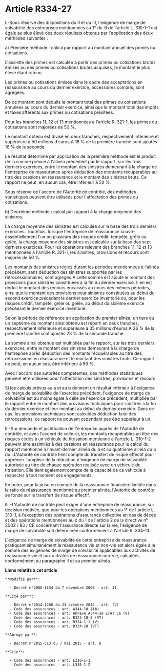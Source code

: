 # Article R334-27

I.-Sous réserve des dispositions du II et du III, l'exigence de marge de solvabilité des entreprises mentionnées au 1° du III
de l'article L. 310-1-1 est égale au plus élevé des deux résultats obtenus par l'application des deux méthodes suivantes : 

a) Première méthode : calcul par rapport au montant annuel des primes ou cotisations.

L'assiette des primes est calculée à partir des primes ou cotisations brutes émises ou des primes ou cotisations brutes
acquises, le montant le plus élevé étant retenu. 

Les primes ou cotisations émises dans le cadre des acceptations en réassurance au cours du dernier exercice, accessoires
compris, sont agrégées. 

De ce montant sont déduits le montant total des primes ou cotisations annulées au cours du dernier exercice, ainsi que le
montant total des impôts et taxes afférents aux primes ou cotisations précitées. 

Pour les branches 11, 12 et 13 mentionnées à l'article R. 321-1, les primes ou cotisations sont majorées de 50 %. 

Le montant obtenu est divisé en deux tranches, respectivement inférieure et supérieure à 50 millions d'euros.A 18 % de la
première tranche sont ajoutés 16 % de la seconde. 

Le résultat déterminé par application de la première méthode est le produit de la somme prévue à l'alinéa précédent par le
rapport, sur les trois derniers exercices, entre le montant des sinistres demeurant à la charge de l'entreprise de
réassurance après déduction des montants récupérables au titre des cessions en réassurance et le montant des sinistres bruts.
Ce rapport ne peut, en aucun cas, être inférieur à 50 %. 

Sous réserve de l'accord de l'Autorité de contrôle, des méthodes statistiques peuvent être utilisées pour l'affectation des
primes ou cotisations. 

b) Deuxième méthode : calcul par rapport à la charge moyenne des sinistres. 

La charge moyenne des sinistres est calculée sur la base des trois derniers exercices. Toutefois, lorsque l'entreprise de
réassurance couvre essentiellement l'un ou plusieurs des risques crédit, tempête, grêle ou gelée, la charge moyenne des
sinistres est calculée sur la base des sept derniers exercices. Pour les opérations relevant des branches 11, 12 et 13
mentionnées à l'article R. 321-1, les sinistres, provisions et recours sont majorés de 50 %. 

Les montants des sinistres réglés durant les périodes mentionnées à l'alinéa précédent, sans déduction des sinistres
supportés par les rétrocessionnaires, sont agrégés.A cette somme est ajouté le montant des provisions pour sinistres
constituées à la fin du dernier exercice. Il en est déduit le montant des recours encaissés au cours des mêmes périodes,
ainsi que le montant des provisions pour sinistres constituées au début du second exercice précédant le dernier exercice
inventorié ou, pour les risques crédit, tempête, grêle ou gelée, au début du sixième exercice précédant le dernier exercice
inventorié. 

Selon la période de référence en application du premier alinéa, un tiers ou un septième du montant ainsi obtenu est réparti
en deux tranches, respectivement inférieure et supérieure à 35 millions d'euros.A 26 % de la première tranche sont ajoutés 23
% de la seconde tranche. 

La somme ainsi obtenue est multipliée par le rapport, sur les trois derniers exercices, entre le montant des sinistres
demeurant à la charge de l'entreprise après déduction des montants récupérables au titre des rétrocessions en réassurance et
le montant des sinistres bruts. Ce rapport ne peut, en aucun cas, être inférieur à 50 %. 

Avec l'accord des autorités compétentes, des méthodes statistiques peuvent être utilisées pour l'affectation des sinistres,
provisions et recours. 

Si les calculs prévus au a et au b donnent un résultat inférieur à l'exigence de marge de solvabilité de l'exercice
précédent, l'exigence de marge de solvabilité est au moins égale à celle de l'exercice précédent, multipliée par le rapport
entre le montant des provisions techniques pour sinistres à la fin du dernier exercice et leur montant au début du dernier
exercice. Dans ce cas, les provisions techniques sont calculées déduction faite des rétrocessions, ce rapport ne pouvant
cependant pas être supérieur à un. 

II.-Sur demande et justification de l'entreprise auprès de l'Autorité de contrôle, et avec l'accord de celle-ci, les montants
récupérables au titre des risques cédés à un véhicule de titrisation mentionné à l'article L. 310-1-2 peuvent être assimilés
à des cessions en réassurance pour le calcul du rapport mentionné à l'avant-dernier alinéa du a et au quatrième alinéa du b
du I.L'Autorité de contrôle tient compte du transfert de risque effectif pour apprécier l'ampleur de la réduction d'exigence
de marge de solvabilité autorisée au titre de chaque opération réalisée avec un véhicule de titrisation. Elle tient également
compte de la capacité de ce véhicule à respecter à tout moment ses engagements. 

En outre, pour la prise en compte de la réassurance financière limitée dans le ratio de réassurance mentionné au premier
alinéa, l'Autorité de contrôle se fonde sur le transfert de risque effectif. 

III.-L'Autorité de contrôle peut exiger d'une entreprise de réassurance, sur décision motivée, que pour les opérations
mentionnées au 1° de l'article L. 310-1, à l'exception des opérations d'assurance collective en cas de décès et des
opérations mentionnées au d du 1 de l'article 2 de la directive n° 2002 / 83 / CE concernant l'assurance directe sur la vie,
l'exigence de marge de solvabilité soit déterminée conformément à l'article R. 334-13.

L'exigence de marge de solvabilité de cette entreprise de réassurance pratiquant simultanément la réassurance vie et non-vie
est alors égale à la somme des exigences de marge de solvabilité applicables aux activités de réassurance vie et aux
activités de réassurance non-vie, calculées conformément au paragraphe II et au premier alinéa.

**Liens relatifs à cet article**

	**Modifié par**:

	  - Décret n°2008-1154 du 7 novembre 2008 - art. 11

	**Cité par**:

	  - Décret n°2014-1280 du 23 octobre 2014 - art. (V)
	  - Code des assurances - art. A344-10 (Ab)
	  - Code des assurances - art. Annexe A344-10 ETAT C6 (V)
	  - Code des assurances - art. R323-10-3 (VT)
	  - Code des assurances - art. R334-1-1 (V)
	  - Code des assurances - art. R334-28 (VT)

	**Abrogé par**:

	  - Décret n°2015-513 du 7 mai 2015 - art. 8

	**Cite**:

	  - Code des assurances - art. L310-1-1
	  - Code des assurances - art. L310-1-2
